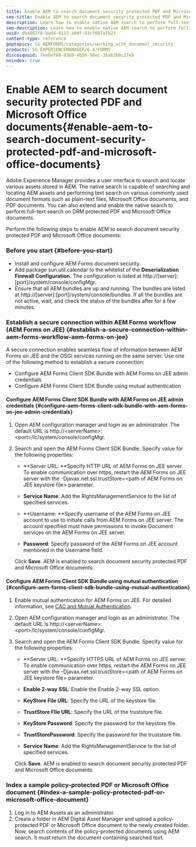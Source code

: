 ```yaml
---
title: Enable AEM to search document security protected PDF and Microsoft Office documents
seo-title: Enable AEM to search document security protected PDF and Microsoft Office documents
description: Learn how to enable native AEM search to perform full-text search on DRM protected PDF documents.  
seo-description: Learn how to enable native AEM search to perform full-text search on DRM protected PDF documents.  
uuid: dba882f8-bad4-4122-a0df-03cf087afb23
content-type: reference
geptopics: SG_AEMFORMS/categories/working_with_document_security
products: SG_EXPERIENCEMANAGER/6.4/FORMS
discoiquuid: 7eebef08-83b9-4b56-90ec-35ab3b0c27e8
noindex: true
---
```


# Enable AEM to search document security protected PDF and Microsoft Office documents{#enable-aem-to-search-document-security-protected-pdf-and-microsoft-office-documents}

Adobe Experience Manager provides a user interface to search and locate various assets stored in AEM. The native search is capable of searching and locating AEM assets and performing  text  search on various commonly used document formats such as plain-text files, Microsoft Office documents, and PDF documents. You can also extend and enable the native search to perform  full-text  search on DRM protected PDF and Microsoft Office documents.

Perform the following steps to enable AEM to search document security protected PDF and Microsoft Office documents:

### Before you start {#before-you-start}

* Install and configure AEM Forms document security.
* Add package sun.util.calendar to the whitelist of the **Deserialization Firewall Configuration.** The configuration is listed at http://[server]:[port]/system/console/configMgr.
* Ensure that all AEM bundles are up and running. The bundles are listed at http://[server]:[port]/system/console/bundles. If all the bundles are not active, wait, and check the status of the bundles after for a few minutes.

### Establish a secure connection within AEM Forms workflow (AEM Forms on JEE) {#establish-a-secure-connection-within-aem-forms-workflow-aem-forms-on-jee}

A secure connection enables  seamless  flow of information between AEM Forms on JEE and the OSGi services running on the same server. Use one of the following method to establish a secure connection:

* Configure AEM Forms Client SDK Bundle with AEM Forms on JEE admin credentials
* Configure AEM Forms Client SDK Bundle using mutual authentication

#### Configure AEM Forms Client SDK Bundle with AEM Forms on JEE admin credentials {#configure-aem-forms-client-sdk-bundle-with-aem-forms-on-jee-admin-credentials}

1. Open AEM configuration manager and login as an administrator. The default URL is http://&lt;serverName&gt;:&lt;port&gt;/lc/system/console/configMgr.
1. Search and open the AEM Forms Client SDK Bundle. Specify value for the following properties:

    * **Server URL: **Specify HTTP URL of AEM Forms on JEE server. To enable communication over https, restart the AEM Forms on JEE server with the -Djavax.net.ssl.trustStore=&lt;path of AEM Forms on JEE  keystore  file&gt; parameter.
    
    * **Service Name**: Add the RightsManagementService to the list of specified services.
    * **Username: **Specify username of the AEM Forms on JEE account to use to initiate calls from AEM Forms on JEE server. The account specified must have permissions to invoke Document services on the AEM Forms on JEE server.
    * **Password**: Specify password of the AEM Forms on JEE account mentioned in the Username field.

   Click **Save**. AEM is enabled to search document security protected PDF and Microsoft Office documents.

#### Configure AEM Forms Client SDK Bundle using mutual authentication {#configure-aem-forms-client-sdk-bundle-using-mutual-authentication}

1. Enable mutual authentication for AEM Forms on JEE. For detailed information, see [CAC and Mutual Authentication](https://helpx.adobe.com/livecycle/kb/cac-mutual-authentication.html).
1. Open AEM configuration manager and login as an administrator. The default URL is http://&lt;serverName&gt;:&lt;port&gt;/lc/system/console/configMgr.
1. Search and open the AEM Forms Client SDK Bundle. Specify value for the following properties:

    * **Server URL: **Specify HTTPS URL of AEM Forms on JEE server. To enable communication over https, restart the AEM Forms on JEE server with the -Djavax.net.ssl.trustStore=&lt;path of AEM Forms on JEE  keystore  file&gt; parameter.
    
    * **Enable 2-way SSL**: Enable the Enable 2-way SSL option.
    * **KeyStore File URL**: Specify the URL of the  keystore  file.
    
    * **TrustStore  FIle  URL**: Specify the URL of the  truststore  file.  
    
    * **KeyStore Password**: Specify the password for the  keystore  file.  
    
    * **TrustStorePassword**: Specify the password for the  truststore  file.  
    
    * **Service Name**: Add the RightsManagementService to the list of specified services.

   Click **Save**. AEM is enabled to search document security protected PDF and Microsoft Office documents

### Index a sample policy-protected PDF or Microsoft Office document {#index-a-sample-policy-protected-pdf-or-microsoft-office-document}

1. Log in to AEM Assets as an administrator.
1. Create a folder in AEM Digital Asset Manager and upload a policy-protected PDF or Microsoft Office document to the newly created folder. Now, search contents of the policy-protected documents using AEM search. It must return the document containing searched text.

